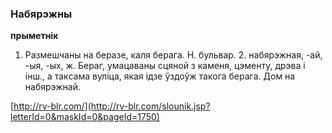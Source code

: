 ### Набярэжны
**прыметнік**

1. Размешчаны на беразе, каля берага. Н. бульвар. 2. набярэжная, -ай, -ыя, -ых, ж. Бераг, умацаваны сцяной з каменя, цэменту, дрэва і інш., а таксама вуліца, якая ідзе ўздоўж такога берага. Дом на набярэжнай.

<a rel="author">[http://rv-blr.com/](http://rv-blr.com/slounik.jsp?letterId=0&maskId=0&pageId=1750)</a>
